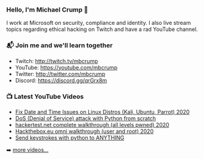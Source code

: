 ### Hello, I'm Michael Crump 👋

I work at Microsoft on security, compliance and identity. I also live stream topics regarding ethical hacking on Twitch and have a rad YouTube channel. 

### 📬 Join me and we'll learn together

- Twitch: http://twitch.tv/mbcrump
- YouTube: https://youtube.com/mbcrump
- Twitter: http://twitter.com/mbcrump
- Discord: https://discord.gg/qrGrx8m

### 📺 Latest YouTube Videos

<!-- YOUTUBE:START -->
- [Fix Date and Time Issues on Linux Distros (Kali, Ubuntu, Parrot) 2020](https://www.youtube.com/watch?v=tG3YKVb8FCU)
- [DoS  (Denial of Service) attack with Python from scratch](https://www.youtube.com/watch?v=l2uUeXsMsF4)
- [hackertest.net complete walkthrough (all levels pwned) 2020](https://www.youtube.com/watch?v=2u7RpXT7Qz8)
- [Hackthebox.eu omni walkthrough (user and root) 2020](https://www.youtube.com/watch?v=59rsB0aQ8MA)
- [Send keystrokes with python to ANYTHING](https://www.youtube.com/watch?v=1aVe7bny5_Y)
<!-- YOUTUBE:END -->

➡️ [more videos...](https://youtube.com/mbcrump)

